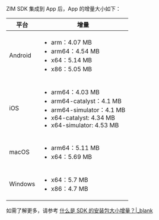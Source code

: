 ZIM SDK 集成到 App 后，App 的增量大小如下：

| 平台 | 增量 |
| -- | -- |
| Android | <ul><li>arm：4.07 MB</li><li>arm64：4.54 MB</li><li>x64：5.14 MB</li><li>x86：5.05 MB</li></ul> |
| iOS | <ul><li>arm64：4.03 MB</li><li>arm64-catalyst：4.1 MB</li><li>arm64-simulator：4.1 MB</li><li>x64-catalyst: 4.34 MB</li><li>x64-simulator: 4.53 MB</li></ul> |
| macOS | <ul><li>arm64：5.11 MB</li><li>x64：5.69 MB</li></ul> |
| Windows | <ul><li>x64：5.7 MB</li><li>x86：4.7 MB</li></ul> |

如需了解更多，请参考 [什么是 SDK 的安装包大小增量？\|_blank](https://doc-zh.zego.im/faq/common_faq_sdk_package_size?product=ZegoAvatar&platform=flutter)



















